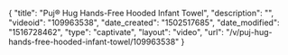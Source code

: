 {
    "title": "Puj&reg; Hug Hands-Free Hooded Infant Towel",
    "description": "",
    "videoid": "109963538",
    "date_created": "1502517685",
    "date_modified": "1516728462",
    "type": "captivate",
    "layout": "video",
    "url": "\/v\/puj-hug-hands-free-hooded-infant-towel\/109963538"
}